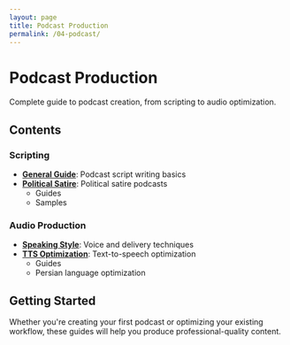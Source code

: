 ```yaml
---
layout: page
title: Podcast Production
permalink: /04-podcast/
---
```


# Podcast Production

Complete guide to podcast creation, from scripting to audio optimization.

## Contents

### Scripting
- **[General Guide](scripting/general-guide/)**: Podcast script writing basics
- **[Political Satire](scripting/political-satire/)**: Political satire podcasts
  - Guides
  - Samples

### Audio Production
- **[Speaking Style](speaking-style/)**: Voice and delivery techniques
- **[TTS Optimization](tts-optimization/)**: Text-to-speech optimization
  - Guides
  - Persian language optimization

## Getting Started

Whether you're creating your first podcast or optimizing your existing workflow, these guides will help you produce professional-quality content.
